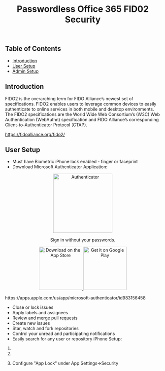 <h1 align="center"> Passwordless Office 365 FID02 Security </h1> <br>


<!-- START doctoc generated TOC please keep comment here to allow auto update -->
<!-- DON'T EDIT THIS SECTION, INSTEAD RE-RUN doctoc TO UPDATE -->
## Table of Contents

- [Introduction](#introduction)
- [User Setup](#usersetup)
- [Admin Setup](#feedback)

<!-- END doctoc generated TOC please keep comment here to allow auto update -->









## Introduction

FIDO2 is the overarching term for FIDO Alliance’s newest set of specifications. FIDO2 enables users to leverage common devices to easily authenticate to online services in both mobile and desktop environments. The FIDO2 specifications are the World Wide Web Consortium’s (W3C) Web Authentication (WebAuthn) specification and FIDO Alliance’s corresponding Client-to-Authenticator Protocol (CTAP).

https://fidoalliance.org/fido2/






## User Setup



* Must have Biometric iPhone lock enabled - finger or faceprint
* Download Microsoft Authenticator Application: 
<p align="center">
  <a href="https://www.microsoft.com/en-us/account/authenticator">
    <img alt="Authenticator" title="Authenticator" src="https://i.imgur.com/qrhLFb9.png" width="192">
  </a>
</p>

<p align="center">
  Sign in without your passwords. 
</p>

<p align="center">
  <a href="https://apps.apple.com/app/id983156458?mt=8">
    <img alt="Download on the App Store" title="App Store" src="http://i.imgur.com/0n2zqHD.png" width="140">
  </a>

  <a href="https://play.google.com/store/apps/details?id=com.azure.authenticator&hl=en&gl=US">
    <img alt="Get it on Google Play" title="Google Play" src="http://i.imgur.com/mtGRPuM.png" width="140">
  </a>
</p> 
  https://apps.apple.com/us/app/microsoft-authenticator/id983156458

* Close or lock issues
* Apply labels and assignees
* Review and merge pull requests
* Create new issues
* Star, watch and fork repositories
* Control your unread and participating notifications
* Easily search for any user or repository
iPhone Setup:
1. 
2. 

5. Configure "App Lock" under App Settings->Security






